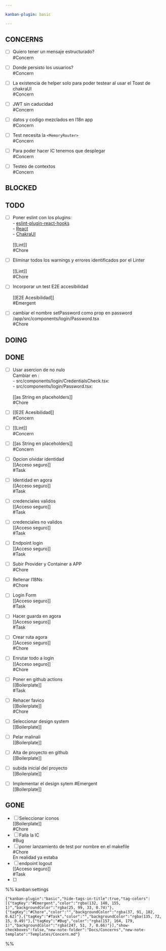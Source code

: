 ```yaml
---

kanban-plugin: basic

---
```


## CONCERNS

- [ ] Quiero tener un mensaje estructurado?<br>#Concern
- [ ] Donde persisto los usuarios?<br>#Concern
- [ ] La existencia de helper solo para poder testear al usar el Toast de chakraUI<br>#Concern
- [ ] JWT sin caducidad<br>#Concern
- [ ] datos y codigo mezclados en I18n app<br>#Concern
- [ ] Test necesita la `<MemoryRouter>`<br>#Concern
- [ ] Para poder hacer IC tenemos que desplegar<br>#Concern
- [ ] Testeo de contextos<br>#Concern


## BLOCKED



## TODO

- [ ] Poner eslint con los plugins:<br>	- [eslint-plugin-react-hooks](https://www.npmjs.com/package/eslint-plugin-react-hooks)<br>	- [React](https://github.com/jsx-eslint/eslint-plugin-react)<br>	- [ChakraUI](https://github.com/yukukotani/eslint-plugin-chakra-ui)<br>	<br>[[Lint]]<br>#Chore
- [ ] Eliminar todos los warnings y errores identificados por el Linter<br><br>[[Lint]]<br>#Chore
- [ ] Incorporar un test E2E accesibilidad<br><br>[[E2E Acesibilidad]]<br>#Emergent
- [ ] cambiar el nombre setPassword como prop en password<br>/app/src/components/login/Password.tsx<br>#Chore


## DOING



## DONE

- [ ] Usar asercion de no nulo <br>Cambiar en :<br>- src/components/login/CredentialsCheck.tsx:<br>- src/components/login/Password.tsx:<br><br>[[as String en placeholders]]<br>#Chore
- [ ] [[E2E Acesibilidad]]<br>#Concern
- [ ] [[Lint]]<br>#Concern
- [ ] [[as String en placeholders]]<br>#Concern
- [ ] Opcion olvidar identidad<br>[[Acceso seguro]]<br>#Task
- [ ] Identidad en agora<br>[[Acceso seguro]]<br>#Task
- [ ] credenciales validos<br>[[Acceso seguro]]<br>#Task
- [ ] credenciales no validos<br>[[Acceso seguro]]<br>#Task
- [ ] Endpoint login<br>[[Acceso seguro]]<br>#Task
- [ ] Subir Provider y Container a APP<br>#Chore
- [ ] Rellenar I18Ns<br>#Chore
- [ ] Login Form<br>[[Acceso seguro]]<br>#Task
- [ ] Hacer guarda en agora<br>[[Acceso seguro]]<br>#Task
- [ ] Crear ruta agora<br>[[Acceso seguro]]<br>#Chore
- [ ] Enrutar todo a login<br>[[Acceso seguro]]<br>#Chore
- [ ] Poner en github actions<br>[[Boilerplate]]<br>#Task
- [ ] Rehacer favico<br>[[Boilerplate]]<br>#Chore
- [ ] Seleccionar design system<br>[[Boilerplate]]
- [ ] Pelar malinali<br>[[Boilerplate]]
- [ ] Alta de proyecto en github<br>[[Boilerplate]]
- [ ] subida inicial del proyecto<br>[[Boilerplate]]
- [ ] Implementar el design sytem #Emergent <br>[[Boilerplate]]


## GONE

- [ ] Seleccionar iconos<br>[[Boilerplate]]<br>#Chore
- [ ] Falla la IC<br>#Bug
- [ ] poner lanzamiento de test por nombre en el makefile<br>#Chore<br>En realidad ya estaba
- [ ] endpoint logout<br>[[Acceso seguro]]<br>#Task
- [ ] 




%% kanban:settings
```
{"kanban-plugin":"basic","hide-tags-in-title":true,"tag-colors":[{"tagKey":"#Emergent","color":"rgba(132, 140, 155, 1)","backgroundColor":"rgba(25, 99, 33, 0.74)"},{"tagKey":"#Chore","color":"","backgroundColor":"rgba(37, 91, 182, 0.62)"},{"tagKey":"#Task","color":"","backgroundColor":"rgba(135, 72, 15, 0.49)"},{"tagKey":"#Bug","color":"rgba(157, 164, 179, 1)","backgroundColor":"rgba(247, 51, 7, 0.66)"}],"show-checkboxes":false,"new-note-folder":"Docs/Concerns","new-note-template":"Templates/Concern.md"}
```
%%